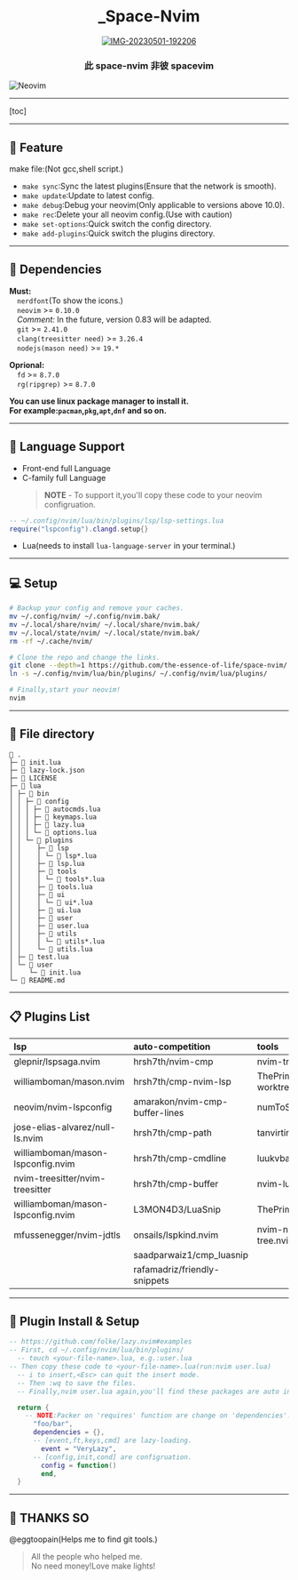 <div align="center">

# \_Space-Nvim

<a href='https://postimg.cc/QKgRcR6R' target='_blank'><img src='https://i.postimg.cc/QKgRcR6R/IMG-20230501-192206.jpg' border='0' alt='IMG-20230501-192206'/></a>

### 此 space-nvim 非彼 spacevim

</div>

![Neovim](https://img.shields.io/badge/NeoVim-%2357A143.svg?&style=for-the-badge&logo=neovim&logoColor=white)

---

[toc]

---

## 🎉 Feature

make file:(Not gcc,shell script.)

- `make sync`:Sync the latest plugins(Ensure that the network is smooth).
- `make update`:Update to latest config.
- `make debug`:Debug your neovim(Only applicable to versions above 10.0).
- `make rec`:Delete your all neovim config.(Use with caution)
- `make set-options`:Quick switch the config directory.
- `make add-plugins`:Quick switch the plugins directory.

---

## 📡 Dependencies

<!-- ![Neovim](https://img.shields.io/badge/NeoVim-%2357A143.svg?&style=for-the-badge&logo=neovim&logoColor=white)   -->
<!-- `>= 0.83`   -->
<!-- ![NodeJS](https://img.shields.io/badge/node.js-6DA55F?style=for-the-badge&logo=node.js&logoColor=white)   -->
<!-- `>= 20.2.9`   -->
<!-- ![Git](https://img.shields.io/badge/git-%23F05033.svg?style=for-the-badge&logo=git&logoColor=white)   -->
<!-- `>= 2.41.0`   -->
<!-- ![CMake](https://img.shields.io/badge/CMake-%23008FBA.svg?style=for-the-badge&logo=cmake&logoColor=white)   -->
<!-- `>= 3.26.4` -->

**Must:**  
&ensp;&ensp;`nerdfont`(To show the icons.)  
&ensp;&ensp;`neovim` >= `0.10.0`  
&ensp;&ensp;_Comment:_ In the future, version 0.83 will be adapted.  
&ensp;&ensp;`git` >= `2.41.0`  
&ensp;&ensp;`clang(treesitter need)` >= `3.26.4`  
&ensp;&ensp;`nodejs(mason need)` >= `19.*`

**Oprional:**  
&ensp;&ensp;`fd` >= `8.7.0`  
&ensp;&ensp;`rg(ripgrep)` >= `8.7.0`

**You can use linux package manager to install it.**  
**For example:`pacman`,`pkg`,`apt`,`dnf` and so on.**

---

## 📖 Language Support

- Front-end full Language
- C-family full Language
  > **NOTE** - To support it,you'll copy these code to your neovim configruation.

```lua
-- ~/.config/nvim/lua/bin/plugins/lsp/lsp-settings.lua
require("lspconfig").clangd.setup{}

```

- Lua(needs to install `lua-language-server` in your terminal.)

---

## 💻 Setup

```sh
# Backup your config and remove your caches.
mv ~/.config/nvim/ ~/.config/nvim.bak/
mv ~/.local/share/nvim/ ~/.local/share/nvim.bak/
mv ~/.local/state/nvim/ ~/.local/state/nvim.bak/
rm -rf ~/.cache/nvim/

# Clone the repo and change the links.
git clone --depth=1 https://github.com/the-essence-of-life/space-nvim/ ~/.config/nvim/
ln -s ~/.config/nvim/lua/bin/plugins/ ~/.config/nvim/lua/plugins/

# Finally,start your neovim!
nvim
```

---

## 📁 File directory

```
 .
├─  init.lua
├─  lazy-lock.json
├─  LICENSE
├─  lua
│ ├─  bin
│ │ ├─  config
│ │ │ ├─  autocmds.lua
│ │ │ ├─  keymaps.lua
│ │ │ ├─  lazy.lua
│ │ │ └─  options.lua
│ │ └─  plugins
│ │    ├─  lsp
│ │    │ └─  lsp*.lua
│ │    ├─  lsp.lua
│ │    ├─  tools
│ │    │ └─  tools*.lua
│ │    ├─  tools.lua
│ │    ├─  ui
│ │    │ └─  ui*.lua
│ │    ├─  ui.lua
│ │    ├─  user
│ │    ├─  user.lua
│ │    ├─  utils
│ │    │ └─  utils*.lua
│ │    └─  utils.lua
│ ├─  test.lua
│ └─  user
│    └─  init.lua
└─  README.md
```

---

## 📋 Plugins List

| lsp                               | auto-competition               | tools                          | ui                                  | utils                           |
| :-------------------------------- | :----------------------------- | :----------------------------- | :---------------------------------- | :------------------------------ |
| glepnir/lspsaga.nvim              | hrsh7th/nvim-cmp               | nvim-tree/nvim-tree.lua        | catppuccin/nvim                     | MunifTanjim/nui.nvim            |
| williamboman/mason.nvim           | hrsh7th/cmp-nvim-lsp           | ThePrimeagen/git-worktree.nvim | akinsho/bufferline.nvim             | nvim-treesitter/nvim-treesitter |
| neovim/nvim-lspconfig             | amarakon/nvim-cmp-buffer-lines | numToStr/Comment.nvim          | nvim-lualine/lualine.nvim           | HiPhish/nvim-ts-rainbow2        |
| jose-elias-alvarez/null-ls.nvim   | hrsh7th/cmp-path               | tanvirtin/vgit.nvim            | lukas-reineke/indent-blankline.nvim | MunifTanjim/nui.nvim            |
| williamboman/mason-lspconfig.nvim | hrsh7th/cmp-cmdline            | luukvbaal/statuscol.nvim       | goolord/alpha-nvim                  | rcarriga/nvim-notify            |
| nvim-treesitter/nvim-treesitter   | hrsh7th/cmp-buffer             | nvim-lua/plenary.nvim          | folke/noice.nvim                    | folke/persistence.nvim          |
| williamboman/mason-lspconfig.nvim | L3MON4D3/LuaSnip               | ThePrimeagen/harpoon           |                                     |
| mfussenegger/nvim-jdtls           | onsails/lspkind.nvim           | nvim-neo-tree/neo-tree.nvim    |
|                                   | saadparwaiz1/cmp_luasnip       |
|                                   | rafamadriz/friendly-snippets   |

---

## 🔧 Plugin Install & Setup

```lua
-- https://github.com/folke/lazy.nvim#examples
-- First, cd ~/.config/nvim/lua/bin/plugins/
  -- touch <your-file-name>.lua, e.g.:user.lua
-- Then copy these code to <your-file-name>.lua(run:nvim user.lua)
  -- i to insert,<Esc> can quit the insert mode.
  -- Then :wq to save the files.
  -- Finally,nvim user.lua again,you'll find these packages are auto installed.

  return {
    -- NOTE:Packer on 'requires' function are change on 'dependencies'.
      "foo/bar",
      dependencies = {},
      -- [event,ft,keys,cmd] are lazy-loading.
        event = "VeryLazy",
      -- [config,init,cond] are configruation.
        config = function()
        end,
  }
```

---

## 👋 THANKS SO

@eggtoopain(Helps me to find git tools.)

> All the people who helped me.  
> No need money!Love make lights!
